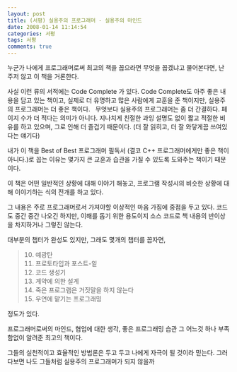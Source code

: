 ```yaml
---
layout: post
title: (서평) 실용주의 프로그래머 - 실용주의 마인드
date: 2008-01-14 11:14:54
categories: 서평
tags: 서평
comments: true
---
```


누군가 나에게 프로그래머로써 최고의 책을 꼽으라면 무엇을 꼽겠냐고 물어본다면, 난 주저 않고 이 책을 거론한다. 

사실 이런 류의 서적에는 Code Complete 가 있다.
Code Complete도 아주 좋은 내용을 담고 있는 책이고, 실제로 더 유명하고 많은 사람에게 교훈을 준 책이지만, 실용주의 프로그래머는 더 좋은 책이다.
 
무엇보다 실용주의 프로그래머는 좀 더 간결하다. 페이지 수가 더 적다는 의미가 아니다. 지나치게 친절한 과잉 설명도 없이 짧고 적절한 비유를 하고 있으며, 그로 인해 더 즐겁기 때문이다. (더 잘 읽히고, 더 잘 와닿게끔 쓰여있다는 얘기다)

내가 이 책을 Best of Best 프로그래머 필독서 (결코 C++ 프로그래머에게만 좋은 책이 아니다.)로 꼽는 이유는 몇가지 큰 교훈과 습관을 가질 수 있도록 도와주는 책이기 때문이다.

이 책은 어떤 일반적인 상황에 대해 이야기 해놓고, 프로그램 작성시의 비슷한 상황에 대해 이야기하는 식의 전개를 하고 있다.

그 내용은 주로 프로그래머로서 가져야할 이상적인 마음 가짐에 중점을 두고 있다. 코드도 중간 중간 나오긴 하지만, 이해를 돕기 위한 용도이지 소스 코드로 책 내용의 반이상을 차지하거나 그렇진 않는다.

대부분의 챕터가 완성도 있지만, 그래도 몇개의 챕터를 꼽자면,


>10. 예광탄 
>11. 프로토타입과 포스트-잍 
>20. 코드 생성기 
>21. 계약에 의한 설계 
>22. 죽은 프로그램은 거짓말을 하지 않는다 
>31. 우연에 맡기는 프로그래밍 

정도가 있다.

프로그래머로써의 마인드, 협업에 대한 생각, 좋은 프로그래밍 습관 그 어느것 하나 부족함없이 알려준 최고의 책이다.

그들의 실천적이고 효율적인 방법론은 두고 두고 나에게 자극이 될 것이라 믿는다. 그러다보면 나도 그들처럼 실용주의 프로그래머가 되지 않을까